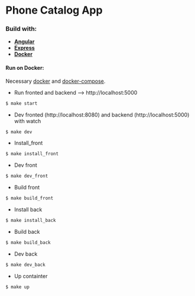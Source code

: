 # Phone Catalog App


### Build with:

  * **[Angular](https://angular.io/)**
  * **[Express](http://expressjs.com/)**
  * **[Docker](https://www.docker.com/)**


#### Run on Docker:

Necessary [docker](https://docs.docker.com/engine/installation/) and [docker-compose](https://docs.docker.com/compose/install/).

* Run fronted and backend --> http://localhost:5000
```bash
$ make start
```

* Dev fronted (http://localhost:8080) and backend (http://localhost:5000) with watch
```bash
$ make dev
```

* Install_front
```bash
$ make install_front
```

* Dev front
```bash
$ make dev_front
```

* Build front
```bash
$ make build_front
```

* Install back
```bash
$ make install_back
```

* Build back
```bash
$ make build_back
```

* Dev back
```bash
$ make dev_back
```

* Up containter
```bash
$ make up
```
